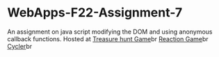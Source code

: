 # WebApps-F22-Assignment-7
An assignment on java script modifying the DOM and using anonymous callback functions.
Hosted at
[Treasure hunt Game](https://44-563-web-apps-f22.github.io/44563-webapps-assignment-7-DhruvaTejaSamala/treasure.html)br
[Reaction Game](https://44-563-web-apps-f22.github.io/44563-webapps-assignment-7-DhruvaTejaSamala/reaction.html)br
[Cycler](https://44-563-web-apps-f22.github.io/44563-webapps-assignment-7-DhruvaTejaSamala/cycler.html)br

